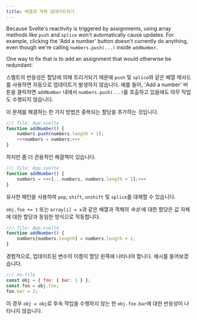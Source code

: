 ```yaml
---
title: 배열과 객체 업데이트하기
---
```


Because Svelte's reactivity is triggered by assignments, using array methods like `push` and `splice` won't automatically cause updates. For example, clicking the 'Add a number' button doesn't currently do anything, even though we're calling `numbers.push(...)` inside `addNumber`.

One way to fix that is to add an assignment that would otherwise be redundant:

스벨트의 반응성은 할당에 의해 트리거되기 때문에 `push` 및 `splice`와 같은 배열 메서드를 사용하면 자동으로 업데이트가 발생하지 않습니다. 예를 들어, 'Add a number' 버튼을 클릭하면 `addNumber` 내에서 `numbers.push(...)`를 호출하고 있음에도 아무 작업도 수행되지 않습니다.

이 문제를 해결하는 한 가지 방법은 중복되는 할당을 추가하는 것입니다.

```js
/// file: App.svelte
function addNumber() {
	numbers.push(numbers.length + 1);
	+++numbers = numbers;+++
}
```

하지만 좀 더 관용적인 해결책이 있습니다.

```js
/// file: App.svelte
function addNumber() {
	numbers = +++[...numbers, numbers.length + 1];+++
}
```

유사한 패턴을 사용하여 `pop`, `shift`, `unshift` 및 `splice`를 대체할 수 있습니다.

`obj.foo += 1` 또는 `array[i] = x`과 같은 배열과 객체의 _속성_ 에 대한 할당은 값 자체에 대한 할당과 동일한 방식으로 작동합니다.

```js
/// file: App.svelte
function addNumber() {
	numbers[numbers.length] = numbers.length + 1;
}
```

경험적으로, 업데이트된 변수의 이름이 할당 왼쪽에 나타나야 합니다. 예시를 들어보겠습니다.

```js
/// no-file
const obj = { foo: { bar: 1 } };
const foo = obj.foo;
foo.bar = 2;
```

이 경우 `obj = obj`로 후속 작업을 수행하지 않는 한 `obj.foo.bar`에 대한 반응성이 나타나지 않습니다.
